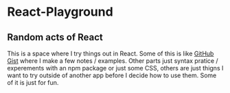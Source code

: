 # React-Playground

## Random acts of React

This is a space where I try things out in React.  Some of this is like [GitHub Gist](https://gist.github.com/) where I make a few notes / examples.   Other parts just syntax pratice / experements with an npm package or just some CSS, others are just thigns I want to try outside of another app before I decide how to use them.   Some of it is just for fun.
